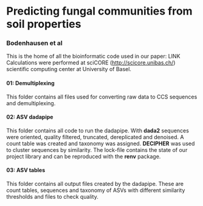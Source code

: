 # Predicting fungal communities from soil properties
### Bodenhausen et al
This is the home of all the bioinformatic code used in our paper: LINK  
Calculations were performed at sciCORE (http://scicore.unibas.ch/) scientific computing center at University of Basel.

#### 01: Demultiplexing
This folder contains all files used for converting raw data to CCS sequences and demultiplexing.

#### 02: ASV dadapipe
This folder contains all code to run the dadapipe. With **dada2** sequences were oriented, quality filtered, truncated, dereplicated and denoised. A count table was created and taxonomy was assigned. **DECIPHER** was used to cluster sequences by similarity. The lock-file contains the state of our project library and can be reproduced with the **renv** package.

#### 03: ASV tables
This folder contains all output files created by the dadapipe. These are count tables, sequences and taxonomy of ASVs with different similarity thresholds and files to check quality. 
